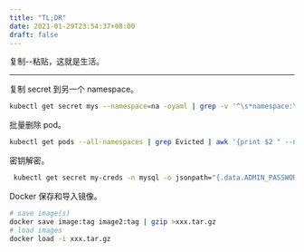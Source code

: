 ```yaml
---
title: "TL;DR"
date: 2021-01-29T23:54:37+08:00
draft: false
---
```


复制--粘贴，这就是生活。

---

复制 secret 到另一个 namespace。

```sh
kubectl get secret mys --namespace=na -oyaml | grep -v '^\s*namespace:\s' | kubectl apply --namespace=nb -f -
```

批量删除 pod。

```sh
kubectl get pods --all-namespaces | grep Evicted | awk '{print $2 " --namespace=" $1}' | xargs kubectl delete pod
```

密钥解密。

```sh
 kubectl get secret my-creds -n mysql -o jsonpath="{.data.ADMIN_PASSWORD}" | base64 --decode
```

Docker 保存和导入镜像。

```sh
# save image(s)
docker save image:tag image2:tag | gzip >xxx.tar.gz
# load images
docker load -i xxx.tar.gz
```
